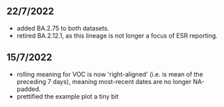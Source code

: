 ## 22/7/2022

* added BA.2.75 to both datasets.
* retired BA.2.12.1, as this lineage is not longer a focus of ESR reporting.

## 15/7/2022

* rolling meaning for VOC is now 'right-aligned' (i.e. is  mean of the
preceding 7 days), meaning most-recent dates are no longer NA-padded.
* prettified the example plot a tiny bit
